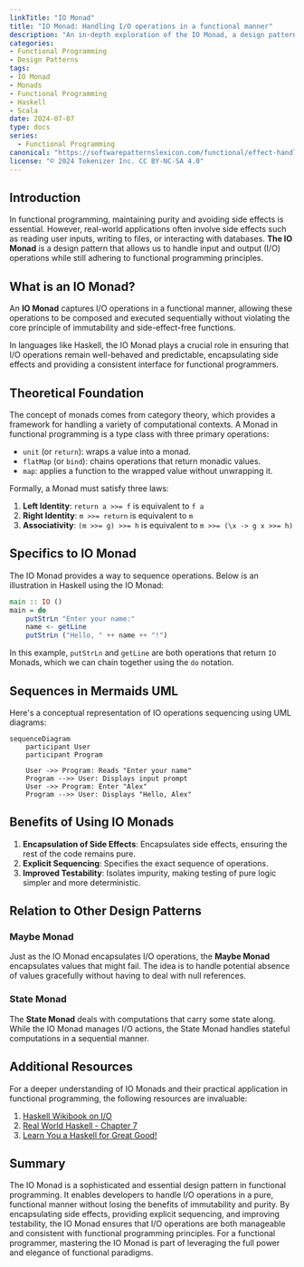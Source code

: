 ```yaml
---
linkTitle: "IO Monad"
title: "IO Monad: Handling I/O operations in a functional manner"
description: "An in-depth exploration of the IO Monad, a design pattern dedicated to handling input and output operations in functional programming languages in a pure and functional manner."
categories:
- Functional Programming
- Design Patterns
tags:
- IO Monad
- Monads
- Functional Programming
- Haskell
- Scala
date: 2024-07-07
type: docs
series:
  - Functional Programming
canonical: "https://softwarepatternslexicon.com/functional/effect-handling-patterns/side-effects/io-monad"
license: "© 2024 Tokenizer Inc. CC BY-NC-SA 4.0"
---
```


## Introduction

In functional programming, maintaining purity and avoiding side effects is essential. However, real-world applications often involve side effects such as reading user inputs, writing to files, or interacting with databases. **The IO Monad** is a design pattern that allows us to handle input and output (I/O) operations while still adhering to functional programming principles.

## What is an IO Monad?

An **IO Monad** captures I/O operations in a functional manner, allowing these operations to be composed and executed sequentially without violating the core principle of immutability and side-effect-free functions.

In languages like Haskell, the IO Monad plays a crucial role in ensuring that I/O operations remain well-behaved and predictable, encapsulating side effects and providing a consistent interface for functional programmers.

## Theoretical Foundation

The concept of monads comes from category theory, which provides a framework for handling a variety of computational contexts. A Monad in functional programming is a type class with three primary operations:
- `unit` (or `return`): wraps a value into a monad.
- `flatMap` (or `bind`): chains operations that return monadic values.
- `map`: applies a function to the wrapped value without unwrapping it.

Formally, a Monad must satisfy three laws:
1. **Left Identity**: `return a >>= f` is equivalent to `f a`
2. **Right Identity**: `m >>= return` is equivalent to `m`
3. **Associativity**: `(m >>= g) >>= h` is equivalent to `m >>= (\x -> g x >>= h)`

## Specifics to IO Monad

The IO Monad provides a way to sequence operations. Below is an illustration in Haskell using the IO Monad:

```haskell
main :: IO ()
main = do
    putStrLn "Enter your name:"
    name <- getLine
    putStrLn ("Hello, " ++ name ++ "!")
```

In this example, `putStrLn` and `getLine` are both operations that return `IO` Monads, which we can chain together using the `do` notation.

## Sequences in Mermaids UML

Here's a conceptual representation of IO operations sequencing using UML diagrams:

```mermaid
sequenceDiagram
    participant User
    participant Program

    User ->> Program: Reads "Enter your name"
    Program -->> User: Displays input prompt
    User ->> Program: Enter "Alex"
    Program -->> User: Displays "Hello, Alex"
```

## Benefits of Using IO Monads

1. **Encapsulation of Side Effects**: Encapsulates side effects, ensuring the rest of the code remains pure.
2. **Explicit Sequencing**: Specifies the exact sequence of operations.
3. **Improved Testability**: Isolates impurity, making testing of pure logic simpler and more deterministic.

## Relation to Other Design Patterns

### Maybe Monad

Just as the IO Monad encapsulates I/O operations, the **Maybe Monad** encapsulates values that might fail. The idea is to handle potential absence of values gracefully without having to deal with null references.

### State Monad

The **State Monad** deals with computations that carry some state along. While the IO Monad manages I/O actions, the State Monad handles stateful computations in a sequential manner.

## Additional Resources

For a deeper understanding of IO Monads and their practical application in functional programming, the following resources are invaluable:

1. [Haskell Wikibook on I/O](https://en.wikibooks.org/wiki/Haskell/Monad_transformers)
2. [Real World Haskell - Chapter 7](http://book.realworldhaskell.org/read/input-and-output.html)
3. [Learn You a Haskell for Great Good!](http://learnyouahaskell.com/input-and-output)

## Summary

The IO Monad is a sophisticated and essential design pattern in functional programming. It enables developers to handle I/O operations in a pure, functional manner without losing the benefits of immutability and purity. By encapsulating side effects, providing explicit sequencing, and improving testability, the IO Monad ensures that I/O operations are both manageable and consistent with functional programming principles. For a functional programmer, mastering the IO Monad is part of leveraging the full power and elegance of functional paradigms.


